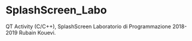 # SplashScreen_Labo
QT Activity (C/C++), SplashScreen Laboratorio di Programmazione 2018-2019 Rubain Kouevi. 
